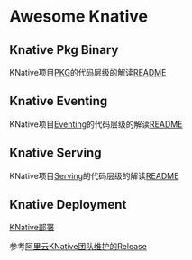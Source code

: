 # Awesome Knative

## Knative Pkg Binary

KNative项目[PKG](https://github.com/knative/pkg)的代码层级的解读[README](./pkg)

## Knative Eventing

KNative项目[Eventing](https://github.com/knative/eventing)的代码层级的解读[README](./eventing)

## Knative Serving

KNative项目[Serving](https://github.com/knative/serving)的代码层级的解读[README](./serving)

## Knative Deployment

[KNative部署](./deployment)

参考[阿里云KNative团队维护的Release](https://github.com/knative-sample/knative-release)

